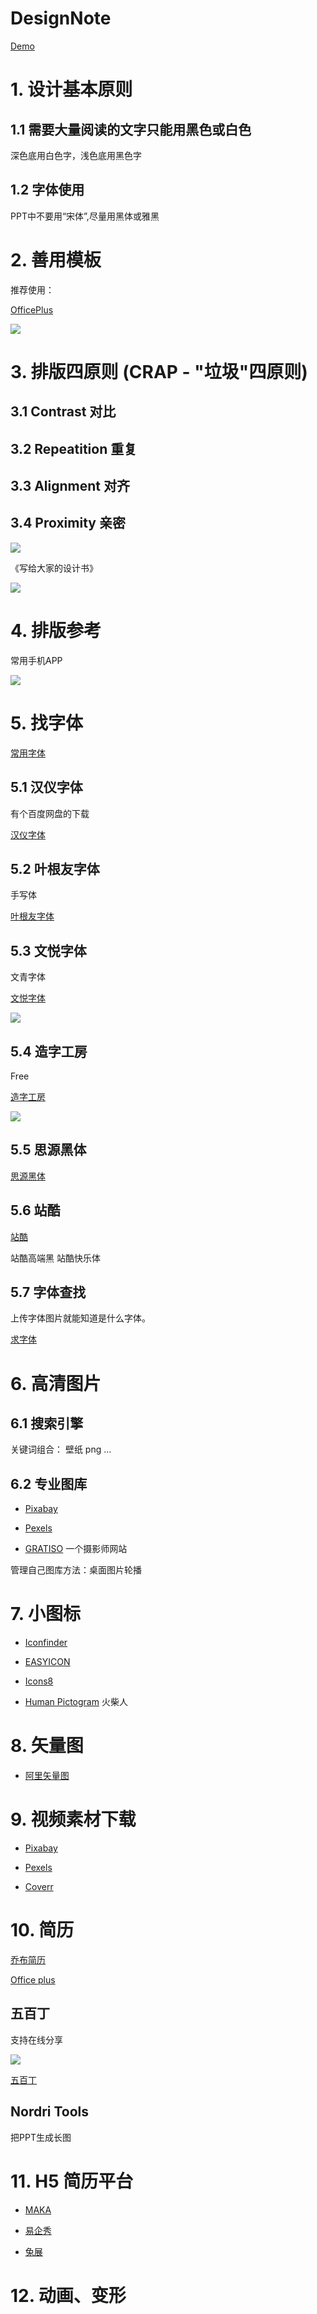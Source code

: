 # DesignNote

[Demo](https://github.com/tianhuaban527/DesignNote/blob/master/Demo.md)

# 1. 设计基本原则

## 1.1 需要大量阅读的文字只能用黑色或白色

深色底用白色字，浅色底用黑色字

## 1.2 字体使用

PPT中不要用“宋体”,尽量用黑体或雅黑

# 2. 善用模板

推荐使用：

[OfficePlus](http://www.officeplus.cn/)

![](https://raw.githubusercontent.com/tianhuaban527/DesignNote/master/PIC/officeplus.png)

# 3. 排版四原则 (CRAP - "垃圾"四原则)

## 3.1 Contrast 对比

## 3.2 Repeatition 重复

## 3.3 Alignment 对齐

## 3.4 Proximity 亲密

![](https://raw.githubusercontent.com/tianhuaban527/DesignNote/master/PIC/crap.png)

《写给大家的设计书》

![](http://h.hiphotos.baidu.com/baike/w%3D268%3Bg%3D0/sign=4dd7075205d79123e0e09372950f3ebf/83025aafa40f4bfb7cbac90e0a4f78f0f7361805.jpg)

# 4. 排版参考

常用手机APP

![](https://raw.githubusercontent.com/tianhuaban527/DesignNote/master/PIC/apps.png)

# 5. 找字体

[常用字体](http://zenozeng.github.io/Free-Chinese-Fonts/)

## 5.1 汉仪字体

有个百度网盘的下载

[汉仪字体](http://www.hanyi.com.cn)

## 5.2 叶根友字体

手写体

[叶根友字体](http://www.yegenyou.com/)


## 5.3 文悦字体

文青字体

[文悦字体](http://wytype.com/)

![](http://i.imgur.com/ICw3yig.png)

## 5.4 造字工房

Free

[造字工房](http://www.makefont.com/)

![](http://i.imgur.com/Qckz9So.png)

## 5.5 思源黑体

[思源黑体](https://github.com/adobe-fonts/source-han-sans)

## 5.6 站酷

[站酷](http://zcool.com.cn/)

站酷高端黑
站酷快乐体

## 5.7 字体查找

上传字体图片就能知道是什么字体。

[求字体](www.qiuziti.com)

# 6. 高清图片

## 6.1 搜索引擎

关键词组合： 壁纸 png ...

## 6.2 专业图库

- [Pixabay](https://pixabay.com/)

- [Pexels](https://www.pexels.com/)

- [GRATISO](http://gratisography.com/) 一个摄影师网站


管理自己图库方法：桌面图片轮播

# 7. 小图标

- [Iconfinder](https://www.iconfinder.com/)

- [EASYICON](http://www.easyicon.net/)

- [Icons8](https://icons8.com/)

- [Human Pictogram](http://pictogram2.com/?lang=en) 火柴人


# 8. 矢量图

- [阿里矢量图](http://www.iconfont.cn/)

# 9. 视频素材下载

- [Pixabay](https://pixabay.com/)

- [Pexels](https://www.pexels.com/)

- [Coverr](http://www.coverr.co/)


# 10. 简历

[乔布简历](cv.qiaobutang.com)

[Office plus](http://www.officeplus.cn/Template/Home.shtml)

## 五百丁

支持在线分享

![](https://raw.githubusercontent.com/tianhuaban527/DesignNote/master/PIC/500d.png)

[五百丁](http://www.500d.me)

## Nordri Tools

把PPT生成长图

# 11. H5 简历平台

- [MAKA](http://www.maka.im)

- [易企秀](http://www.eqxiu.com)

- [兔展](http://www.rabbitpre.com)


# 12. 动画、变形